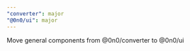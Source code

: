 ```yaml
---
"converter": major
"@0n0/ui": major
---
```


Move general components from @0n0/converter to @0n0/ui
